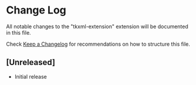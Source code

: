 # Change Log

All notable changes to the "tkxml-extension" extension will be documented in this file.

Check [Keep a Changelog](http://keepachangelog.com/) for recommendations on how to structure this file.

## [Unreleased]

- Initial release